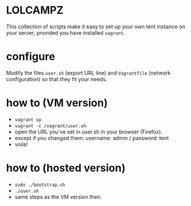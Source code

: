 LOLCAMPZ
========

This collection of scripts make it easy to set up your own tent instance on your server, provided you have installed
`vagrant`.

configure
=========

Modify the files `user.sh` (export URL line) and `Vagrantfile` (network configuration) so that they fit your needs.

how to (VM version)
===================

- `vagrant up`
- `vagrant -c /vagrant/user.sh`
- open the URL you've set in user.sh in your browser (Firefox).
- except if you changed them: username: admin / password: tent
- voila!

how to (hosted version)
=======================

- `sudo ./bootstrap.sh`
- `./user.sh`
- same steps as the VM version then.
